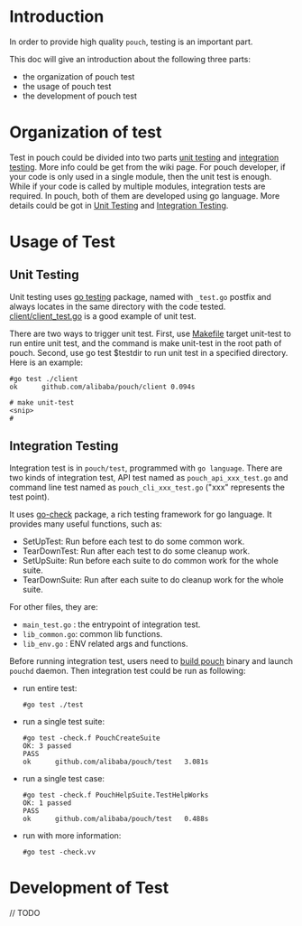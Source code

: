 # Introduction

In order to provide high quality `pouch`, testing is an important part.

This doc will give an introduction about the following three parts:

*  the organization of pouch test
*  the usage of pouch test
*  the development of pouch test

# Organization of test

Test in pouch could be divided into two parts [unit testing](https://en.wikipedia.org/wiki/Unit_testing#Description) and [integration testing](https://en.wikipedia.org/wiki/Integration_testing). More info could be get from the wiki page. For pouch developer, if your code is only used in a single module, then the unit test is enough. While if your code is called by multiple modules, integration tests are required. In pouch, both of them are developed using go language. More details could be got in [Unit Testing](#unit-testing) and [Integration Testing](#integration-testing).

# Usage of Test

## Unit Testing

Unit testing uses [go testing](https://golang.org/pkg/testing/) package, named with `_test.go` postfix and always locates in the same directory with the code tested. [client/client_test.go](https://github.com/alibaba/pouch/blob/master/client/client_test.go) is a good example of unit test.

There are two ways to trigger unit test. First, use [Makefile](https://github.com/alibaba/pouch/blob/master/Makefile) target unit-test to run entire unit test, and the command is make unit-test in the root path of pouch. Second, use go test $testdir to run unit test in a specified directory. Here is an example:

```
#go test ./client
ok  	github.com/alibaba/pouch/client	0.094s

# make unit-test
<snip>
# 
```

## Integration Testing

Integration test is in `pouch/test`, programmed with `go language`. There are two kinds of integration test, API test named as `pouch_api_xxx_test.go` and command line test named as `pouch_cli_xxx_test.go` ("xxx" represents the test point). 

It uses [go-check](https://labix.org/gocheck) package, a rich testing framework for go language. It provides many useful functions, such as:

* SetUpTest: Run before each test to do some common work.
* TearDownTest: Run after each test to do some cleanup work.
* SetUpSuite: Run before each suite to do common work for the whole suite.
* TearDownSuite: Run after each suite to do cleanup work for the whole suite.

For other files, they are:

* `main_test.go` : the entrypoint of integration test.
* `lib_common.go`: common lib functions.
* `lib_env.go` : ENV related args and functions.

Before running integration test, users need to [build pouch](https://github.com/alibaba/pouch/blob/master/INSTALLATION.md) binary and launch `pouchd` daemon.
Then integration test could be run as following:

* run entire test: 

	```
	#go test ./test
	```
* run a single test suite: 

	```
	#go test -check.f PouchCreateSuite
	OK: 3 passed
	PASS
	ok  	github.com/alibaba/pouch/test	3.081s
	```
* run a single test case:

	```
	#go test -check.f PouchHelpSuite.TestHelpWorks
	OK: 1 passed
	PASS
	ok  	github.com/alibaba/pouch/test	0.488s	
	```	
* run with more information:

	```
	#go test -check.vv 
	```
	
# Development of Test
// TODO
